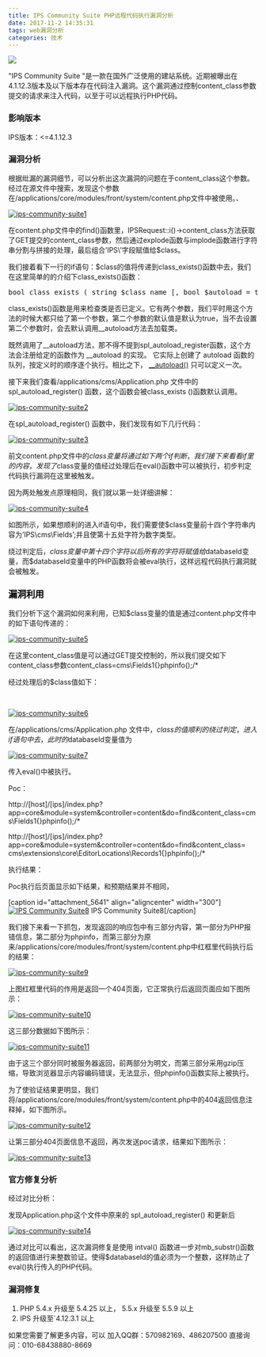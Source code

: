 ```yaml
---
title: IPS Community Suite PHP远程代码执行漏洞分析
date: 2017-11-2 14:35:31
tags: web漏洞分析
categories: 技术
---
```


![](http://blog.nsfocus.net/wp-content/uploads/2016/11/IPS-Community-Suite-PHP远程代码执行漏洞分析.jpg)

"IPS Community Suite "是一款在国外广泛使用的建站系统。近期被曝出在4.1.12.3版本及以下版本存在代码注入漏洞。这个漏洞通过控制content_class参数提交的请求来注入代码，以至于可以远程执行PHP代码。

<!--more-->

### 影响版本

IPS版本：&lt;=4.1.12.3

### 漏洞分析

根据纰漏的漏洞细节，可以分析出这次漏洞的问题在于content_class这个参数。经过在源文件中搜索，发现这个参数在/applications/core/modules/front/system/content.php文件中被使用。、

[![ips-community-suite1](http://blog.nsfocus.net/wp-content/uploads/2016/11/IPS-Community-Suite1-300x90.jpg)](http://blog.nsfocus.net/wp-content/uploads/2016/11/IPS-Community-Suite1.jpg)

在content.php文件中的find()函数里，IPSRequest::i()-&gt;content_class方法获取了GET提交的content_class参数，然后通过explode函数与implode函数进行字符串分割与拼接的处理，最后组合’IPS&#92;’字段赋值给$class。

我们接着看下一行的if语句：$class的值将传递到class_exists()函数中去，我们在这里简单的的介绍下class_exists()函数：

<pre class="lang:default decode:true ">bool class_exists ( string $class_name [, bool $autoload = true ] );</pre>

class_exists()函数是用来检查类是否已定义。它有两个参数，我们平时用这个方法的时候大都只给了第一个参数，第二个参数的默认值是默认为true，当不去设置第二个参数时，会去默认调用__autoload方法去加载类。

既然调用了__autoload方法，那不得不提到spl_autoload_register函数，这个方法会注册给定的函数作为 __autoload 的实现。 它实际上创建了 autoload 函数的队列，按定义时的顺序逐个执行。相比之下， [__autoload()](http://php.net/manual/zh/function.autoload.php) 只可以定义一次。

接下来我们查看/applications/cms/Application.php 文件中的  spl_autoload_register() 函数，这个函数会被class_exists ()函数默认调用。

[![ips-community-suite2](http://blog.nsfocus.net/wp-content/uploads/2016/11/IPS-Community-Suite2-300x147.jpg)](http://blog.nsfocus.net/wp-content/uploads/2016/11/IPS-Community-Suite2.jpg)

在spl_autoload_register() 函数中，我们发现有如下几行代码：

[![ips-community-suite3](http://blog.nsfocus.net/wp-content/uploads/2016/11/IPS-Community-Suite3-300x97.jpg)](http://blog.nsfocus.net/wp-content/uploads/2016/11/IPS-Community-Suite3.jpg)

前文content.php文件中的$class变量将通过如下两个if判断，我们接下来看看if里的内容，发现了$class变量的值经过处理后在eval()函数中可以被执行，初步判定代码执行漏洞在这里被触发。

因为两处触发点原理相同，我们就以第一处详细讲解：

[![ips-community-suite4](http://blog.nsfocus.net/wp-content/uploads/2016/11/IPS-Community-Suite4-300x60.jpg)](http://blog.nsfocus.net/wp-content/uploads/2016/11/IPS-Community-Suite4.jpg)

如图所示，如果想顺利的进入if语句中，我们需要使$class变量前十四个字符串内容为’IPS\cms\Fields’;并且使第十五处字符为数字类型。

绕过判定后，$class变量中第十四个字符以后所有的字符将赋值给$databaseId变量，而$databaseId变量中的PHP函数将会被eval执行，这样远程代码执行漏洞就会被触发。

### <span style="font-size: large;"><span style="color: #000000;"><span style="font-family: 宋体;">漏洞利用</span></span></span>

我们分析下这个漏洞如何来利用，已知$class变量的值是通过content.php文件中的如下语句传递的：

[![ips-community-suite5](http://blog.nsfocus.net/wp-content/uploads/2016/11/IPS-Community-Suite5-300x16.jpg)](http://blog.nsfocus.net/wp-content/uploads/2016/11/IPS-Community-Suite5.jpg)

在这里content_class值是可以通过GET提交控制的，所以我们提交如下content_class参数content_class=cms\Fields1{}phpinfo();/*

经过处理后的$class值如下：

&nbsp;

[![ips-community-suite6](http://blog.nsfocus.net/wp-content/uploads/2016/11/IPS-Community-Suite6-300x9.jpg)](http://blog.nsfocus.net/wp-content/uploads/2016/11/IPS-Community-Suite6.jpg)

在/applications/cms/Application.php 文件中，$class的值顺利的绕过判定，进入if语句中去，此时的$databaseId变量值为

[![ips-community-suite7](http://blog.nsfocus.net/wp-content/uploads/2016/11/IPS-Community-Suite7-300x12.jpg)](http://blog.nsfocus.net/wp-content/uploads/2016/11/IPS-Community-Suite7.jpg)

传入eval()中被执行。

Poc：

http://[host]/[ips]/index.php?app=core&amp;module=system&amp;controller=content&amp;do=find&amp;content_class=cms\Fields1{}phpinfo();/*

http://[host]/[ips]/index.php?app=core&amp;module=system&amp;controller=content&amp;do=find&amp;content_class= cms\extensions\core\EditorLocations\Records1{}phpinfo();/*

执行结果：

Poc执行后页面显示如下结果，和预期结果并不相同，

[caption id="attachment_5641" align="aligncenter" width="300"][![IPS Community Suite8](http://blog.nsfocus.net/wp-content/uploads/2016/11/IPS-Community-Suite8-300x137.jpg)](http://blog.nsfocus.net/wp-content/uploads/2016/11/IPS-Community-Suite8.jpg) IPS Community Suite8[/caption]

我们接下来看一下抓包，发现返回的响应包中有三部分内容，第一部分为PHP报错信息，第二部分为phpinfo，而第三部分为原来/applications/core/modules/front/system/content.php中红框里代码执行后的结果：

[![ips-community-suite9](http://blog.nsfocus.net/wp-content/uploads/2016/11/IPS-Community-Suite9-300x27.jpg)](http://blog.nsfocus.net/wp-content/uploads/2016/11/IPS-Community-Suite9.jpg)

上图红框里代码的作用是返回一个404页面，它正常执行后返回页面应如下图所示：

[![ips-community-suite10](http://blog.nsfocus.net/wp-content/uploads/2016/11/IPS-Community-Suite10-300x130.jpg)](http://blog.nsfocus.net/wp-content/uploads/2016/11/IPS-Community-Suite10.jpg)

这三部分数据如下图所示：

[![ips-community-suite11](http://blog.nsfocus.net/wp-content/uploads/2016/11/IPS-Community-Suite11-279x300.jpg)](http://blog.nsfocus.net/wp-content/uploads/2016/11/IPS-Community-Suite11.jpg)

由于这三个部分同时被服务器返回，前两部分为明文，而第三部分采用gzip压缩，导致浏览器显示内容编码错误，无法显示，但phpinfo()函数实际上被执行。

为了使验证结果更明显，我们将/applications/core/modules/front/system/content.php中的404返回信息注释掉，如下图所示。

[![ips-community-suite12](http://blog.nsfocus.net/wp-content/uploads/2016/11/IPS-Community-Suite12-300x34.jpg)](http://blog.nsfocus.net/wp-content/uploads/2016/11/IPS-Community-Suite12.jpg)

让第三部分404页面信息不返回，再次发送poc请求，结果如下图所示：

[![ips-community-suite13](http://blog.nsfocus.net/wp-content/uploads/2016/11/IPS-Community-Suite13-300x225.jpg)](http://blog.nsfocus.net/wp-content/uploads/2016/11/IPS-Community-Suite13.jpg)

### 官方修复分析

经过对比分析：

发现Application.php这个文件中原来的 spl_autoload_register() 和更新后

[![ips-community-suite14](http://blog.nsfocus.net/wp-content/uploads/2016/11/IPS-Community-Suite14-300x225.jpg)](http://blog.nsfocus.net/wp-content/uploads/2016/11/IPS-Community-Suite14.jpg)

通过对比可以看出，这次漏洞修复是使用 intval() 函数进一步对mb_substr()函数的返回值进行来整数验证。使得$databaseId的值必须为一个整数，这样防止了eval()执行传入的PHP代码。

### 漏洞修复

1.  PHP  5.4.x  升级至 5.4.25 以上， 5.5.x 升级至 5.5.9 以上
2.  IPS 升级至`4.12.3.1 以上

如果您需要了解更多内容，可以
加入QQ群：570982169、486207500
直接询问：010-68438880-8669